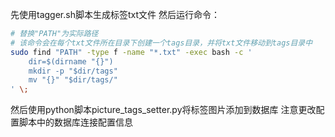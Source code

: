 先使用tagger.sh脚本生成标签txt文件
然后运行命令：
```bash
# 替换"PATH"为实际路径
# 该命令会在每个txt文件所在目录下创建一个tags目录，并将txt文件移动到tags目录中
sudo find "PATH" -type f -name "*.txt" -exec bash -c '
    dir=$(dirname "{}")
    mkdir -p "$dir/tags"
    mv "{}" "$dir/tags/"
' \;
```
然后使用python脚本picture_tags_setter.py将标签图片添加到数据库
注意更改配置脚本中的数据库连接配置信息